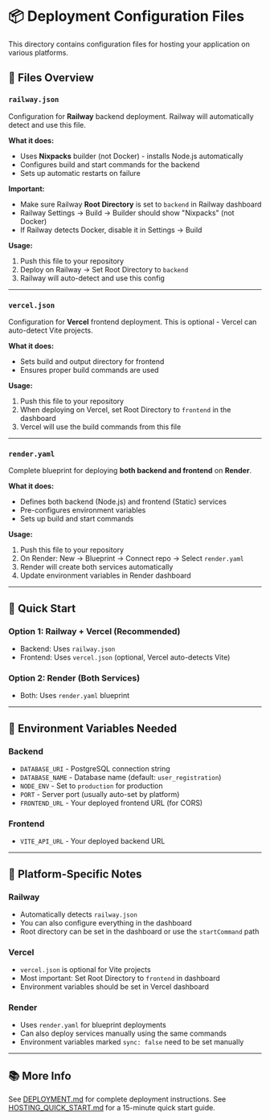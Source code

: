 # 📦 Deployment Configuration Files

This directory contains configuration files for hosting your application on various platforms.

## 📄 Files Overview

### `railway.json`
Configuration for **Railway** backend deployment. Railway will automatically detect and use this file.

**What it does:**
- Uses **Nixpacks** builder (not Docker) - installs Node.js automatically
- Configures build and start commands for the backend
- Sets up automatic restarts on failure

**Important:**
- Make sure Railway **Root Directory** is set to `backend` in Railway dashboard
- Railway Settings → Build → Builder should show "Nixpacks" (not Docker)
- If Railway detects Docker, disable it in Settings → Build

**Usage:**
1. Push this file to your repository
2. Deploy on Railway → Set Root Directory to `backend`
3. Railway will auto-detect and use this config

---

### `vercel.json`
Configuration for **Vercel** frontend deployment. This is optional - Vercel can auto-detect Vite projects.

**What it does:**
- Sets build and output directory for frontend
- Ensures proper build commands are used

**Usage:**
1. Push this file to your repository
2. When deploying on Vercel, set Root Directory to `frontend` in the dashboard
3. Vercel will use the build commands from this file

---

### `render.yaml`
Complete blueprint for deploying **both backend and frontend** on **Render**.

**What it does:**
- Defines both backend (Node.js) and frontend (Static) services
- Pre-configures environment variables
- Sets up build and start commands

**Usage:**
1. Push this file to your repository
2. On Render: New → Blueprint → Connect repo → Select `render.yaml`
3. Render will create both services automatically
4. Update environment variables in Render dashboard

---

## 🚀 Quick Start

### Option 1: Railway + Vercel (Recommended)
- Backend: Uses `railway.json`
- Frontend: Uses `vercel.json` (optional, Vercel auto-detects Vite)

### Option 2: Render (Both Services)
- Both: Uses `render.yaml` blueprint

---

## 📝 Environment Variables Needed

### Backend
- `DATABASE_URI` - PostgreSQL connection string
- `DATABASE_NAME` - Database name (default: `user_registration`)
- `NODE_ENV` - Set to `production` for production
- `PORT` - Server port (usually auto-set by platform)
- `FRONTEND_URL` - Your deployed frontend URL (for CORS)

### Frontend
- `VITE_API_URL` - Your deployed backend URL

---

## 🔧 Platform-Specific Notes

### Railway
- Automatically detects `railway.json`
- You can also configure everything in the dashboard
- Root directory can be set in the dashboard or use the `startCommand` path

### Vercel
- `vercel.json` is optional for Vite projects
- Most important: Set Root Directory to `frontend` in dashboard
- Environment variables should be set in Vercel dashboard

### Render
- Uses `render.yaml` for blueprint deployments
- Can also deploy services manually using the same commands
- Environment variables marked `sync: false` need to be set manually

---

## 📚 More Info

See [DEPLOYMENT.md](./DEPLOYMENT.md) for complete deployment instructions.
See [HOSTING_QUICK_START.md](./HOSTING_QUICK_START.md) for a 15-minute quick start guide.


